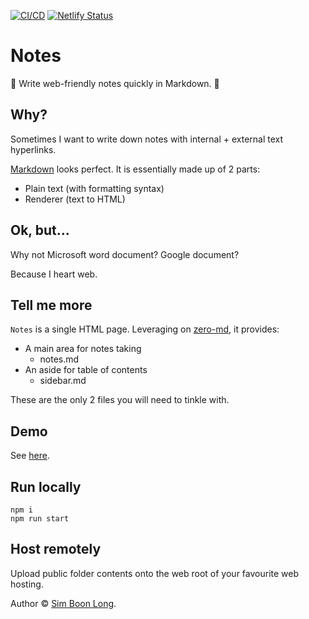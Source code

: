 [![CI/CD](https://github.com/simboonlong/notes/actions/workflows/manual.yml/badge.svg)](https://github.com/simboonlong/notes/actions/workflows/manual.yml) [![Netlify Status](https://api.netlify.com/api/v1/badges/f32087c3-1555-4006-9fbd-0c2e70f86c37/deploy-status)](https://app.netlify.com/sites/notes-demo/deploys)

# Notes

📝 Write web-friendly notes quickly in Markdown. 📝

## Why?

Sometimes I want to write down notes with internal + external text hyperlinks.

[Markdown](https://daringfireball.net/projects/markdown/) looks perfect. It is essentially made up of 2 parts:

- Plain text (with formatting syntax)
- Renderer (text to HTML)

## Ok, but...

Why not Microsoft word document? Google document?

Because I heart web.

## Tell me more

`Notes` is a single HTML page. Leveraging on [zero-md](https://github.com/zerodevx/zero-md), it provides:

- A main area for notes taking
  - notes.md
- An aside for table of contents
  - sidebar.md

These are the only 2 files you will need to tinkle with.

## Demo

See [here](https://notes-demo.netlify.app).

## Run locally

```
npm i
npm run start
```

## Host remotely

Upload public folder contents onto the web root of your favourite web hosting.

Author © [Sim Boon Long](https://simboonlong.com).
